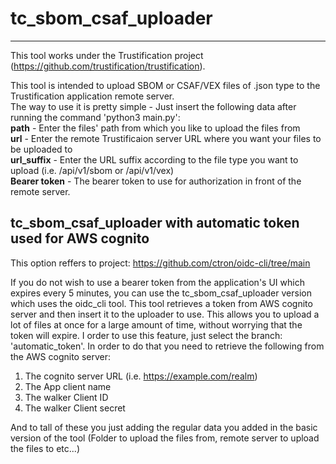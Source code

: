 # tc_sbom_csaf_uploader
------------------------
This tool works under the Trustification project (https://github.com/trustification/trustification).

This tool is intended to upload SBOM or CSAF/VEX files of .json type to the Trustification application remote server. \
The way to use it is pretty simple - Just insert the following data after running the command 'python3 main.py': \
**path** - Enter the files' path from which you like to upload the files from \
**url** - Enter the remote Trustificaion server URL where you want your files to be uploaded to \
**url_suffix** - Enter the URL suffix according to the file type you want to upload (i.e. /api/v1/sbom or /api/v1/vex) \
**Bearer token** - The bearer token to use for authorization in front of the remote server. 

tc_sbom_csaf_uploader with automatic token used for AWS cognito
-----------------------------------------------------------------
This option reffers to project: https://github.com/ctron/oidc-cli/tree/main

If you do not wish to use a bearer token from the application's UI which expires every 5 minutes, you can use the tc_sbom_csaf_uploader
version which uses the oidc_cli tool. This tool retrieves a token from AWS cognito server and then insert it to the uploader to use.
This allows you to upload a lot of files at once for a large amount of time, without worrying that the token will expire.
I order to use this feature, just select the branch: 'automatic_token'.
In order to do that you need to retrieve the following from the AWS cognito server:
1. The cognito server URL (i.e. https://example.com/realm)
2. The App client name 
3. The walker Client ID
4. The walker Client secret

And to tall of these you just adding the regular data you added in the basic version of the tool (Folder to upload the files from,
remote server to upload the files to etc...)


